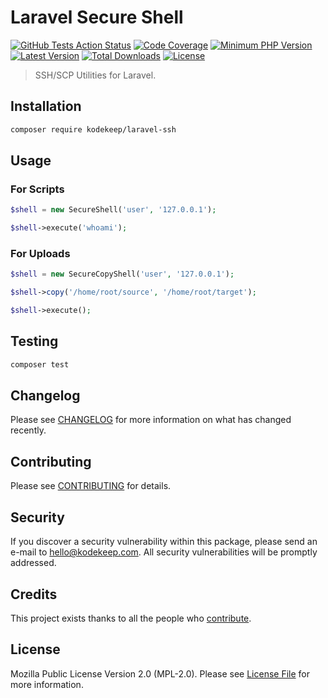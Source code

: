 # Laravel Secure Shell

[![GitHub Tests Action Status](https://img.shields.io/github/workflow/status/kodekeep/laravel-ssh/run-tests?label=tests)](https://github.com/kodekeep/laravel-ssh/actions?query=workflow%3Arun-tests+branch%3Amaster)
[![Code Coverage](https://badgen.net/codecov/c/github/kodekeep/laravel-ssh)](https://codecov.io/gh/kodekeep/laravel-ssh)
[![Minimum PHP Version](https://badgen.net/packagist/php/kodekeep/laravel-ssh)](https://packagist.org/packages/kodekeep/laravel-ssh)
[![Latest Version](https://badgen.net/packagist/v/kodekeep/laravel-ssh)](https://packagist.org/packages/kodekeep/laravel-ssh)
[![Total Downloads](https://badgen.net/packagist/dt/kodekeep/laravel-ssh)](https://packagist.org/packages/kodekeep/laravel-ssh)
[![License](https://badgen.net/packagist/license/kodekeep/laravel-ssh)](https://packagist.org/packages/kodekeep/laravel-ssh)

> SSH/SCP Utilities for Laravel.

## Installation

```bash
composer require kodekeep/laravel-ssh
```

## Usage

### For Scripts

``` php
$shell = new SecureShell('user', '127.0.0.1');

$shell->execute('whoami');
```

### For Uploads

``` php
$shell = new SecureCopyShell('user', '127.0.0.1');

$shell->copy('/home/root/source', '/home/root/target');

$shell->execute();
```

## Testing

``` bash
composer test
```

## Changelog

Please see [CHANGELOG](CHANGELOG.md) for more information on what has changed recently.

## Contributing

Please see [CONTRIBUTING](CONTRIBUTING.md) for details.

## Security

If you discover a security vulnerability within this package, please send an e-mail to hello@kodekeep.com. All security vulnerabilities will be promptly addressed.

## Credits

This project exists thanks to all the people who [contribute](../../contributors).

## License

Mozilla Public License Version 2.0 (MPL-2.0). Please see [License File](LICENSE.md) for more information.
